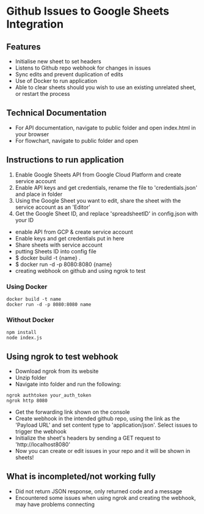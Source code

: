 # Github Issues to Google Sheets Integration

## Features

- Initialise new sheet to set headers
- Listens to Github repo webhook for changes in issues
- Sync edits and prevent duplication of edits
- Use of Docker to run application
- Able to clear sheets should you wish to use an existing unrelated sheet, or restart the process

## Technical Documentation

- For API documentation, navigate to public folder and open index.html in your browser
- For flowchart, navigate to public folder and open

## Instructions to run application

1. Enable Google Sheets API from Google Cloud Platform and create service account
2. Enable API keys and get credentials, rename the file to 'credentials.json' and place in folder
3. Using the Google Sheet you want to edit, share the sheet with the service account as an 'Editor'
4. Get the Google Sheet ID, and replace 'spreadsheetID' in config.json with your ID

- enable API from GCP & create service account
- Enable keys and get credentials put in here
- Share sheets with service account
- putting Sheets ID into config file
- $ docker build -t {name} .
- $ docker run -d -p 8080:8080 {name}
- creating webhook on github and using ngrok to test

### Using Docker

```
docker build -t name
docker run -d -p 8080:8080 name
```

### Without Docker

```
npm install
node index.js
```

## Using ngrok to test webhook

- Download ngrok from its website
- Unzip folder
- Navigate into folder and run the following:

```
ngrok authtoken your_auth_token
ngrok http 8080
```

- Get the forwarding link shown on the console
- Create webhook in the intended github repo, using the link as the 'Payload URL' and set content type to 'application/json'. Select issues to trigger the webhook
- Initialize the sheet's headers by sending a GET request to 'http://localhost8080'
- Now you can create or edit issues in your repo and it will be shown in sheets!

## What is incompleted/not working fully

- Did not return JSON response, only returned code and a message
- Encountered some issues when using ngrok and creating the webhook, may have problems connecting
